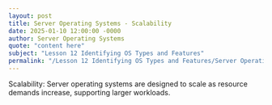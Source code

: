 ```yaml
---
layout: post
title: Server Operating Systems - Scalability
date: 2025-01-10 12:00:00 -0000
author: Server Operating Systems
quote: "content here"
subject: "Lesson 12 Identifying OS Types and Features"
permalink: "/Lesson 12 Identifying OS Types and Features/Server Operating Systems/Server Operating Systems - Scalability"
---
```


Scalability: Server operating systems are designed to scale as resource demands increase, supporting larger workloads.
